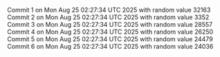 Commit 1 on Mon Aug 25 02:27:34 UTC 2025 with random value 32163
Commit 2 on Mon Aug 25 02:27:34 UTC 2025 with random value 3352
Commit 3 on Mon Aug 25 02:27:34 UTC 2025 with random value 28557
Commit 4 on Mon Aug 25 02:27:34 UTC 2025 with random value 26250
Commit 5 on Mon Aug 25 02:27:34 UTC 2025 with random value 24479
Commit 6 on Mon Aug 25 02:27:34 UTC 2025 with random value 24036
